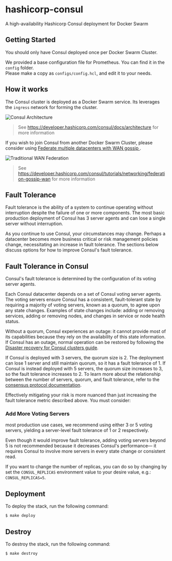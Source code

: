 # hashicorp-consul
A high-availability Hashicorp Consul deployment for Docker Swarm

## Getting Started

You should only have Consul deployed once per Docker Swarm Cluster.

We provided a base configuration file for Prometheus. You can find it in the `config` folder.  
Please make a copy as `configs/config.hcl`, and edit it to your needs.

## How it works

The Consul cluster is deployed as a Docker Swarm service. Its leverages the `ingress` network for forming the cluster.

![Consul Architecture](https://content.hashicorp.com/api/assets?product=consul&version=refs%2Fheads%2Frelease%2F1.16.x&asset=website%2Fpublic%2Fimg%2Fconsul-arch%2Fconsul-arch-overview-control-plane.svg&width=960&height=540)
> See https://developer.hashicorp.com/consul/docs/architecture for more information

If you wish to join Consul from another Docker Swarm Cluster, please consider using [Federate multiple datacenters with WAN gossip
](https://developer.hashicorp.com/consul/tutorials/networking/federation-gossip-wan).

![Traditional WAN Federation](https://content.hashicorp.com/api/assets?product=consul&version=refs%2Fheads%2Frelease%2F1.16.x&asset=website%2Fpublic%2Fimg%2Ftraditional-wan-federation.png&width=3571&height=1985)
> See https://developer.hashicorp.com/consul/tutorials/networking/federation-gossip-wan for more information

## Fault Tolerance
Fault tolerance is the ability of a system to continue operating without interruption despite the failure of one or more components. The most basic production deployment of Consul has 3 server agents and can lose a single server without interruption.

As you continue to use Consul, your circumstances may change. Perhaps a datacenter becomes more business critical or risk management policies change, necessitating an increase in fault tolerance. The sections below discuss options for how to improve Consul's fault tolerance.

## Fault Tolerance in Consul
Consul's fault tolerance is determined by the configuration of its voting server agents.

Each Consul datacenter depends on a set of Consul voting server agents. The voting servers ensure Consul has a consistent, fault-tolerant state by requiring a majority of voting servers, known as a quorum, to agree upon any state changes. Examples of state changes include: adding or removing services, adding or removing nodes, and changes in service or node health status.

Without a quorum, Consul experiences an outage: it cannot provide most of its capabilities because they rely on the availability of this state information. If Consul has an outage, normal operation can be restored by following the [Disaster recovery for Consul clusters guide](https://developer.hashicorp.com/consul/tutorials/datacenter-operations/recovery-outage).

If Consul is deployed with 3 servers, the quorum size is 2. The deployment can lose 1 server and still maintain quorum, so it has a fault tolerance of 1. If Consul is instead deployed with 5 servers, the quorum size increases to 3, so the fault tolerance increases to 2. To learn more about the relationship between the number of servers, quorum, and fault tolerance, refer to the [consensus protocol documentation](https://developer.hashicorp.com/consul/docs/architecture/consensus#deployment_table).

Effectively mitigating your risk is more nuanced than just increasing the fault tolerance metric described above. You must consider:

### Add More Voting Servers
most production use cases, we recommend using either 3 or 5 voting servers, yielding a server-level fault tolerance of 1 or 2 respectively.

Even though it would improve fault tolerance, adding voting servers beyond 5 is not recommended because it decreases Consul's performance— it requires Consul to involve more servers in every state change or consistent read.

If you want to change the number of replicas, you can do so by changing by set the `CONSUL_REPLICAS` environment value to your desire value, e.g.: `CONSUL_REPLICAS=5`.

## Deployment

To deploy the stack, run the following command:

```sh
$ make deploy
```

## Destroy

To destroy the stack, run the following command:

```sh
$ make destroy
```

